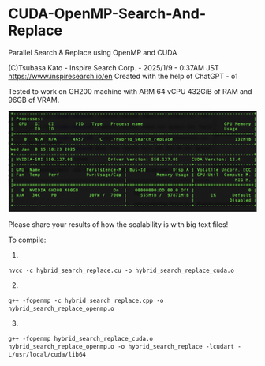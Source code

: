 # CUDA-OpenMP-Search-And-Replace
Parallel Search &amp; Replace using OpenMP and CUDA

(C)Tsubasa Kato - Inspire Search Corp. - 2025/1/9 - 0:37AM JST
https://www.inspiresearch.io/en
Created with the help of ChatGPT - o1

Tested to work on GH200 machine with ARM 64 vCPU 432GiB of RAM and 96GB of VRAM.

![Screenshot of this script running on GH200](https://github.com/stingraze/CUDA-OpenMP-Search-And-Replace/blob/main/cuda-openmp-word-replacer2.jpg)

Please share your results of how the scalability is with big text files!

To compile:

1.

```
nvcc -c hybrid_search_replace.cu -o hybrid_search_replace_cuda.o
```
2.

```
g++ -fopenmp -c hybrid_search_replace.cpp -o hybrid_search_replace_openmp.o
```
3.

```
g++ -fopenmp hybrid_search_replace_cuda.o hybrid_search_replace_openmp.o -o hybrid_search_replace -lcudart -L/usr/local/cuda/lib64
```

